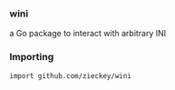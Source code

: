 ### wini

a Go package to interact with arbitrary INI


### Importing

    import github.com/zieckey/wini


